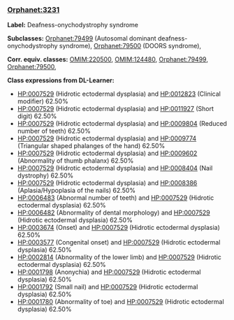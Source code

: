 
### [Orphanet:3231](http://www.orpha.net/ORDO/Orphanet_3231)
**Label:** Deafness-onychodystrophy syndrome

**Subclasses:** [Orphanet:79499](http://www.orpha.net/ORDO/Orphanet_79499) (Autosomal dominant deafness-onychodystrophy syndrome), [Orphanet:79500](http://www.orpha.net/ORDO/Orphanet_79500) (DOORS syndrome), 

**Corr. equiv. classes:** [OMIM:220500](http://purl.obolibrary.org/obo/OMIM_220500), [OMIM:124480](http://purl.obolibrary.org/obo/OMIM_124480), [Orphanet:79499](http://www.orpha.net/ORDO/Orphanet_79499), [Orphanet:79500](http://www.orpha.net/ORDO/Orphanet_79500), 

**Class expressions from DL-Learner:**

- [HP:0007529](http://purl.obolibrary.org/obo/HP_0007529) (Hidrotic ectodermal dysplasia) and [HP:0012823](http://purl.obolibrary.org/obo/HP_0012823) (Clinical modifier) 62.50%
- [HP:0007529](http://purl.obolibrary.org/obo/HP_0007529) (Hidrotic ectodermal dysplasia) and [HP:0011927](http://purl.obolibrary.org/obo/HP_0011927) (Short digit) 62.50%
- [HP:0007529](http://purl.obolibrary.org/obo/HP_0007529) (Hidrotic ectodermal dysplasia) and [HP:0009804](http://purl.obolibrary.org/obo/HP_0009804) (Reduced number of teeth) 62.50%
- [HP:0007529](http://purl.obolibrary.org/obo/HP_0007529) (Hidrotic ectodermal dysplasia) and [HP:0009774](http://purl.obolibrary.org/obo/HP_0009774) (Triangular shaped phalanges of the hand) 62.50%
- [HP:0007529](http://purl.obolibrary.org/obo/HP_0007529) (Hidrotic ectodermal dysplasia) and [HP:0009602](http://purl.obolibrary.org/obo/HP_0009602) (Abnormality of thumb phalanx) 62.50%
- [HP:0007529](http://purl.obolibrary.org/obo/HP_0007529) (Hidrotic ectodermal dysplasia) and [HP:0008404](http://purl.obolibrary.org/obo/HP_0008404) (Nail dystrophy) 62.50%
- [HP:0007529](http://purl.obolibrary.org/obo/HP_0007529) (Hidrotic ectodermal dysplasia) and [HP:0008386](http://purl.obolibrary.org/obo/HP_0008386) (Aplasia/Hypoplasia of the nails) 62.50%
- [HP:0006483](http://purl.obolibrary.org/obo/HP_0006483) (Abnormal number of teeth) and [HP:0007529](http://purl.obolibrary.org/obo/HP_0007529) (Hidrotic ectodermal dysplasia) 62.50%
- [HP:0006482](http://purl.obolibrary.org/obo/HP_0006482) (Abnormality of dental morphology) and [HP:0007529](http://purl.obolibrary.org/obo/HP_0007529) (Hidrotic ectodermal dysplasia) 62.50%
- [HP:0003674](http://purl.obolibrary.org/obo/HP_0003674) (Onset) and [HP:0007529](http://purl.obolibrary.org/obo/HP_0007529) (Hidrotic ectodermal dysplasia) 62.50%
- [HP:0003577](http://purl.obolibrary.org/obo/HP_0003577) (Congenital onset) and [HP:0007529](http://purl.obolibrary.org/obo/HP_0007529) (Hidrotic ectodermal dysplasia) 62.50%
- [HP:0002814](http://purl.obolibrary.org/obo/HP_0002814) (Abnormality of the lower limb) and [HP:0007529](http://purl.obolibrary.org/obo/HP_0007529) (Hidrotic ectodermal dysplasia) 62.50%
- [HP:0001798](http://purl.obolibrary.org/obo/HP_0001798) (Anonychia) and [HP:0007529](http://purl.obolibrary.org/obo/HP_0007529) (Hidrotic ectodermal dysplasia) 62.50%
- [HP:0001792](http://purl.obolibrary.org/obo/HP_0001792) (Small nail) and [HP:0007529](http://purl.obolibrary.org/obo/HP_0007529) (Hidrotic ectodermal dysplasia) 62.50%
- [HP:0001780](http://purl.obolibrary.org/obo/HP_0001780) (Abnormality of toe) and [HP:0007529](http://purl.obolibrary.org/obo/HP_0007529) (Hidrotic ectodermal dysplasia) 62.50%


